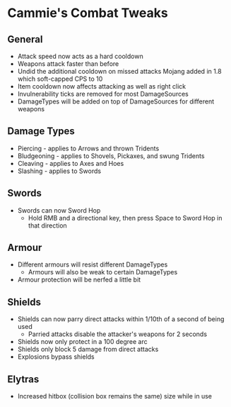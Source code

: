 # Cammie's Combat Tweaks

## General
- Attack speed now acts as a hard cooldown
- Weapons attack faster than before
- Undid the additional cooldown on missed attacks Mojang added in 1.8 which soft-capped CPS to 10
- Item cooldown now affects attacking as well as right click
- Invulnerability ticks are removed for most DamageSources
- DamageTypes will be added on top of DamageSources for different weapons

## Damage Types
- Piercing - applies to Arrows and thrown Tridents
- Bludgeoning - applies to Shovels, Pickaxes, and swung Tridents
- Cleaving - applies to Axes and Hoes
- Slashing - applies to Swords

## Swords
- Swords can now Sword Hop
  - Hold RMB and a directional key, then press Space to Sword Hop in that direction

## Armour
- Different armours will resist different DamageTypes
  - Armours will also be weak to certain DamageTypes
- Armour protection will be nerfed a little bit

## Shields
- Shields can now parry direct attacks within 1/10th of a second of being used
  - Parried attacks disable the attacker's weapons for 2 seconds
- Shields now only protect in a 100 degree arc
- Shields only block 5 damage from direct attacks
- Explosions bypass shields

## Elytras
- Increased hitbox (collision box remains the same) size while in use
